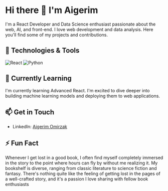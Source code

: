 # Hi there 👋 I'm Aigerim

I'm a React Developer and Data Science enthusiast passionate about the web, AI, and front-end. I love web development and data analysis. Here you'll find some of my projects and contributions.

## 🔧 Technologies & Tools

![React](https://img.shields.io/badge/-React-333333?style=flat&logo=react&logoColor=white)
![Python](https://img.shields.io/badge/-Python-333333?style=flat&logo=python&logoColor=white)

## 🌱 Currently Learning

I'm currently learning Advanced React. I'm excited to dive deeper into building machine learning models and deploying them to web applications.

## 📫 Get in Touch

- LinkedIn: [Aigerim Omirzak](https://www.linkedin.com/in/okaigerim/)

## ⚡ Fun Fact

Whenever I get lost in a good book, I often find myself completely immersed in the story to the point where hours can fly by without me realizing it. My bookshelf is diverse, ranging from classic literature to science fiction and fantasy. There's nothing quite like the feeling of getting lost in the pages of a well-crafted story, and it's a passion I love sharing with fellow book enthusiasts

